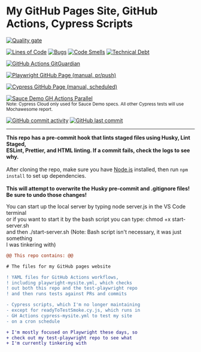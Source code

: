 # My GitHub Pages Site, GitHub Actions, Cypress Scripts

[![Quality gate](https://sonarcloud.io/api/project_badges/quality_gate?project=readytotest_readytotest.github.io)](https://sonarcloud.io/summary/new_code?id=readytotest_readytotest.github.io)

[![Lines of Code](https://sonarcloud.io/api/project_badges/measure?project=readytotest_readytotest.github.io&metric=ncloc)](https://sonarcloud.io/summary/new_code?id=readytotest_readytotest.github.io) [![Bugs](https://sonarcloud.io/api/project_badges/measure?project=readytotest_readytotest.github.io&metric=bugs)](https://sonarcloud.io/summary/new_code?id=readytotest_readytotest.github.io) [![Code Smells](https://sonarcloud.io/api/project_badges/measure?project=readytotest_readytotest.github.io&metric=code_smells)](https://sonarcloud.io/summary/new_code?id=readytotest_readytotest.github.io) [![Technical Debt](https://sonarcloud.io/api/project_badges/measure?project=readytotest_readytotest.github.io&metric=sqale_index)](https://sonarcloud.io/summary/new_code?id=readytotest_readytotest.github.io)

[![GitHub Actions GitGuardian](https://github.com/readytotest/readytotest.github.io/actions/workflows/gitGuardian.yml/badge.svg)](https://github.com/readytotest/readytotest.github.io/actions/workflows/gitGuardian.yml)

[![Playwright GitHub Page (manual, pr/push)](https://github.com/readytotest/readytotest.github.io/actions/workflows/playwright-mysite.yml/badge.svg)](https://github.com/readytotest/readytotest.github.io/actions/workflows/playwright-mysite.yml)

[![Cypress GitHub Page (manual, scheduled)](https://github.com/readytotest/readytotest.github.io/actions/workflows/cypress-mysite.yml/badge.svg)](https://github.com/readytotest/readytotest.github.io/actions/workflows/cypress-mysite.yml)

[![Sauce Demo GH Actions Parallel](https://img.shields.io/endpoint?url=https://cloud.cypress.io/badge/detailed/dm22wp&style=flat&logo=cypress)](https://cloud.cypress.io/projects/dm22wp/runs)
<br>
<sup>Note: Cypress Cloud only used for Sauce Demo specs. All other Cypress tests will use Mochawesome report.</sup>

[![GitHub commit activity](https://img.shields.io/github/commit-activity/t/readytotest/readytotest.github.io?style=social&color=%23FF69B4)](https://github.com/readytotest/readytotest.github.io/commits/main/)
[![GitHub last commit](https://img.shields.io/github/last-commit/readytotest/readytotest.github.io?style=social)](https://github.com/readytotest/readytotest.github.io/commits/main/)

---

**This repo has a pre-commit hook that lints staged files using Husky, Lint Staged,
<br>
ESLint, Prettier, and HTML linting. If a commit fails, check the logs to see why.**
<br>
<br>
After cloning the repo, make sure you have [Node.js](https://nodejs.org/) installed, then run `npm install` to set up dependencies.
<br>
<br>
**This will attempt to overwrite the Husky pre-commit and .gitignore files! Be sure to undo those changes!**

You can start up the local server by typing node server.js in the VS Code terminal
<br>
or if you want to start it by the bash script you can type: chmod +x start-server.sh
<br>
and then ./start-server.sh (Note: Bash script isn't necessary, it was just something
<br>
I was tinkering with)

```diff
@@ This repo contains: @@

# The files for my GitHub pages website

! YAML files for GitHub Actions workflows,
! including playwright-mysite.yml, which checks
! out both this repo and the test-playwright repo
! and then runs tests against PRs and commits

- Cypress scripts, which I'm no longer maintaining
- except for readyToTestSmoke.cy.js, which runs in
- GH Actions cypress-mysite.yml to test my site
- on a cron schedule

+ I'm mostly focused on Playwright these days, so
+ check out my test-playwright repo to see what
+ I'm currently tinkering with

```

